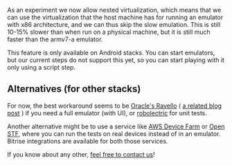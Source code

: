 As an experiment we now allow nested virtualization, which means that we can use the virtualization that the host machine has for running an emulator with x86 architecture, and we can thus skip the slow emulation. This is still 10-15% slower than when run on a physical machine, but it is still much faster than the armv7-a emulator.

This feature is only available on Android stacks. You can start emulators, but our current steps do not support this yet, so you can start playing with it only using a script step.

## Alternatives (for other stacks)
For now, the best workaround seems to be [Oracle's Ravello](https://www.ravellosystems.com/) ( [a related blog post](https://www.ravellosystems.com/blog/android-emulator-on-amazon-ec2-and-google-cloud/) )
if you need a full emulator (with UI),
or [robolectric](http://robolectric.org/) for unit tests.

Another alternative might be to use a service like [AWS Device Farm](https://aws.amazon.com/device-farm/) or [Open STF](https://openstf.io/),
where you can run the tests on real devices instead of in an emulator. Bitrise integrations are available for both those services.

If you know about any other, [feel free to contact us](https://www.bitrise.io/contact)!
